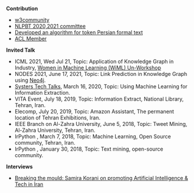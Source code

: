 

**Contribution** 
- [w3community](https://www.w3.org/community/ontolex/spec/118/commitments)
- [NLPBT 2020,2021 committee](https://sites.google.com/view/nlpbt-2020/organization)
- [Developed an algorithm for token Persian formal text](https://github.com/skorani/tokenizer)
- [ACL Member](https://www.aclweb.org/)


**Invited Talk**
- ICML 2021, Wed Jul 21, Topic: Application of Knowledge Graph in Industry, [Women in Machine Learning (WiML) Un-Workshop](https://icml.cc/Conferences/2021/ScheduleMultitrack?event=10849)
- NODES 2021, June 17, 2021, Topic: Link Prediction in Knowledge Graph using [Neo4j](https://neo4j.brand.live/c/2021nodes-homepage).
- [Systers Tech Talks](https://medium.com/wogrammer/systers-techtalk-speaker-spotlight-samira-korani-40e072a9eb12), March 16, 2020, Topic: Using Machine Learning  for Information Extraction.
- VITA Event, July 18, 2019, Topic: Information Extract, National Library, Tehran, Iran.
- Elecomp, July 20, 2019, Topic: Amazon Assistant, The permanent location of Tehran Exhibitions, Iran.
- IEEE Branch on Al-Zahra University, June 5, 2018, Topic: Tweet Mining, Al-Zahra University, Tehran, Iran.
- IrPython , March 7, 2018, Topic: Machine Learning, Open Source community, Tehran, Iran.
- IrPython , January 30, 2018, Topic: Text mining, open-source community.

**Interviews** 
- [Breaking the mould: Samira Korani on promoting Artificial Intelligence & Tech in Iran](https://peopleofcolorintech.com/engineers/breaking-the-mould-samira-korani-on-promoting-artificial-intelligence-tech-in-iran/)








